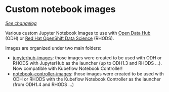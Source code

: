 # Custom notebook images

*[See changelog](CHANGELOG.md)*

Various custom Jupyter Notebook Images to use with [Open Data Hub](http://opendatahub.io/) (ODH) or [Red Hat OpenShift Data Science](https://www.redhat.com/fr/technologies/cloud-computing/openshift/openshift-data-science) (RHODS).

Images are organized under two main folders:

* [jupyterhub-images](/jupyterhub-images): those images were created to be used with ODH or RHODS with JupyterHub as the launcher (up to ODH1.3 and RHODS ...). Now compatible with Kubeflow Notebook Controller!
* [notebook-controller-images](notebook-controller-images): those images were created to be used with ODH or RHODS with the Kubeflow Notebook Controller as the launcher (from ODH1.4 and RHODS ...)
